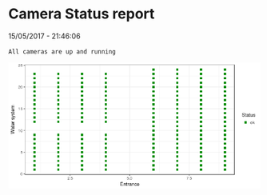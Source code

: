 Camera Status report
================
15/05/2017 - 21:46:06

    All cameras are up and running

![](camreport_files/figure-markdown_github/unnamed-chunk-2-1.png)
